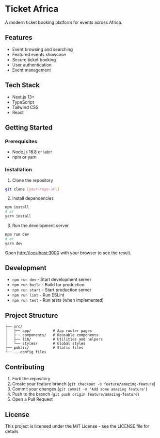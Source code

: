 # Ticket Africa

A modern ticket booking platform for events across Africa.

## Features

- Event browsing and searching
- Featured events showcase
- Secure ticket booking
- User authentication
- Event management

## Tech Stack

- Next.js 13+
- TypeScript
- Tailwind CSS
- React

## Getting Started

### Prerequisites

- Node.js 16.8 or later
- npm or yarn

### Installation

1. Clone the repository
```bash
git clone [your-repo-url]
```

2. Install dependencies
```bash
npm install
# or
yarn install
```

3. Run the development server
```bash
npm run dev
# or
yarn dev
```

Open [http://localhost:3000](http://localhost:3000) with your browser to see the result.

## Development

- `npm run dev` - Start development server
- `npm run build` - Build for production
- `npm run start` - Start production server
- `npm run lint` - Run ESLint
- `npm run test` - Run tests (when implemented)

## Project Structure

```
├── src/
│   ├── app/          # App router pages
│   ├── components/   # Reusable components
│   ├── lib/          # Utilities and helpers
│   └── styles/       # Global styles
├── public/           # Static files
└── ...config files
```

## Contributing

1. Fork the repository
2. Create your feature branch (`git checkout -b feature/amazing-feature`)
3. Commit your changes (`git commit -m 'Add some amazing feature'`)
4. Push to the branch (`git push origin feature/amazing-feature`)
5. Open a Pull Request

## License

This project is licensed under the MIT License - see the LICENSE file for details
